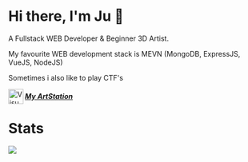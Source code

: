 # Hi there, I'm Ju 👋

A Fullstack WEB Developer & Beginner 3D Artist.

My favourite WEB development stack is MEVN (MongoDB, ExpressJS, VueJS, NodeJS)

Sometimes i also like to play CTF's

[<img align="left" alt="Visual Studio Code" width="30px" src="https://www.iconfinder.com/data/icons/logos-and-brands/512/27_Artstation_logo_logos-512.png" />](https://www.artstation.com/juthecutie) 
 
 ##### [My ArtStation](https://www.artstation.com/juthecutie)

# Stats
![](https://github-readme-stats.vercel.app/api/top-langs/?username=juthecutie&hide=html&theme=cobalt)

<!--
Here are some ideas to get you started:

- 🔭 I’m currently working on ...
- 🌱 I’m currently learning ...
- 👯 I’m looking to collaborate on ...
- 🤔 I’m looking for help with ...
- 💬 Ask me about ...
- 📫 How to reach me: ...
- 😄 Pronouns: ...
- ⚡ Fun fact: ...
-->
